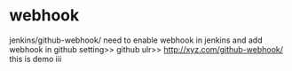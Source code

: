 # webhook
jenkins/github-webhook/
need to enable webhook in jenkins 
and add webhook in github 
setting>> github ulr>> http://xyz.com/github-webhook/
this is demo
iii

